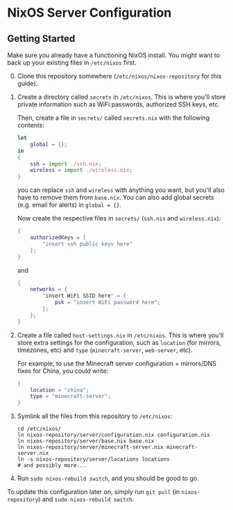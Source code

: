 # NixOS Server Configuration

## Getting Started
Make sure you already have a functioning NixOS install. You might want to back up your existing files in `/etc/nixos` first.

0. Clone this repository somewhere (`/etc/nixos/nixos-repository` for this guide).

1. Create a directory called `secrets` in `/etc/nixos`. This is where you'll store private information such as WiFi passwords, authorized SSH keys, etc.

    Then, create a file in `secrets/` called `secrets.nix` with the following contents:
    ```nix
    let
        global = {};
    in
    {
        ssh = import ./ssh.nix;
        wireless = import ./wireless.nix;
    }
    ```
    you can replace `ssh` and `wireless` with anything you want, but you'll also have to remove them from `base.nix`.
    You can also add global secrets (e.g. email for alerts) in `global = {}`.

    Now create the respective files in `secrets/` (`ssh.nix` and `wireless.nix`):
    ```nix
    {
        authorizedKeys = [
            "insert ssh public keys here"
        ];
    }
    ```
    and
    ```nix
    {
        networks = {
            "insert WiFi SSID here" = {
                psk = "insert WiFi password here";
            };
        };
    }
    ```

2. Create a file called `host-settings.nix` in `/etc/nixos`. This is where you'll store extra settings for the configuration, such as `location` (for mirrors, timezones, etc) and `type` (`minecraft-server`, `web-server`, etc).

    For example, to use the Minecraft server configuration + mirrors/DNS fixes for China, you could write:
    ```nix
    {
        location = "china";
        type = "minecraft-server";
    }
    ```

3. Symlink all the files from this repository to `/etc/nixos`:
    ```console
    cd /etc/nixos/
    ln nixos-repository/server/configuration.nix configuration.nix
    ln nixos-repository/server/base.nix base.nix
    ln nixos-repository/server/minecraft-server.nix minecraft-server.nix
    ln -s nixos-repository/server/locations locations
    # and possibly more...
    ```

4. Run `sudo nixos-rebuild switch`, and you should be good to go.

To update this configuration later on, simply run `git pull` (in `nixos-repository`) and `sudo nixos-rebuild switch`.
